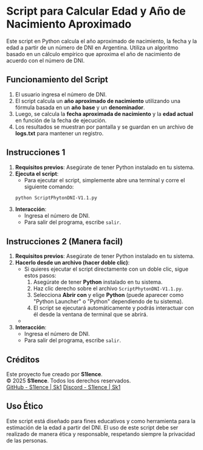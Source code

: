 
# Script para Calcular Edad y Año de Nacimiento Aproximado

Este script en Python calcula el año aproximado de nacimiento, la fecha y la edad a partir de un número de DNI en Argentina. Utiliza un algoritmo basado en un cálculo empírico que aproxima el año de nacimiento de acuerdo con el número de DNI.

## Funcionamiento del Script

1. El usuario ingresa el número de DNI.
2. El script calcula un **año aproximado de nacimiento** utilizando una fórmula basada en un **año base** y un **denominador**.
3. Luego, se calcula la **fecha aproximada de nacimiento** y la **edad actual** en función de la fecha de ejecución.
4. Los resultados se muestran por pantalla y se guardan en un archivo de **logs.txt** para mantener un registro.

## Instrucciones 1

1. **Requisitos previos**: Asegúrate de tener Python instalado en tu sistema.
2. **Ejecuta el script**:
    - Para ejecutar el script, simplemente abre una terminal y corre el siguiente comando:
    ```bash
    python ScriptPhytonDNI-V1.1.py
    ```
3. **Interacción**:
    - Ingresa el número de DNI.
    - Para salir del programa, escribe `salir`.

## Instrucciones 2 (Manera facil)

1. **Requisitos previos**: Asegúrate de tener Python instalado en tu sistema.
2. **Hacerlo desde un archivo (hacer doble clic)**:
      - Si quieres ejecutar el script directamente con un doble clic, sigue estos pasos:
        1. Asegúrate de tener **Python** instalado en tu sistema.
        2. Haz clic derecho sobre el archivo `ScriptPhytonDNI-V1.1.py`.
        3. Selecciona **Abrir con** y elige **Python** (puede aparecer como "Python Launcher" o "Python" dependiendo de tu sistema).
        4. El script se ejecutará automáticamente y podrás interactuar con él desde la ventana de terminal que se abrirá.
    - 
3. **Interacción**:
    - Ingresa el número de DNI.
    - Para salir del programa, escribe `salir`.


## Créditos

Este proyecto fue creado por **S1lence**.  
© 2025 **S1lence**. Todos los derechos reservados.  
[GitHub - S1lence | Sk1](https://github.com/S1lence23)
[Discord - S1lence | Sk1](https://discord.gg/Pdg5zcQ9Xv)

## Uso Ético

Este script está diseñado para fines educativos y como herramienta para la estimación de la edad a partir del DNI. El uso de este script debe ser realizado de manera ética y responsable, respetando siempre la privacidad de las personas.

